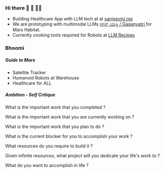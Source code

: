 ### Hi there 👋 🧙 👩‍💻 

* Building Healthcare App with LLM tech at at <a href="https://sanjeevni.me/"> sanjeevini.me </a>
* We are prototyping with multimodal LLMs <a href="https://gaganyatri.in">ಗಗನ್ ಯಾತ್ರಿ / Gaganyatri </a> for Mars Habitat.
* Currently cooking tools required for Robots at <a href="https://slabstech.com/llm-recipes/"> LLM Recipes </a>

###  Bhoomi 
#####   Guide to Mars
* Satellite Tracker
* Humanoid Robots at Warehouse
* Healthcare for ALL
  
##### Ambition  - Self Critique 


What is the important work that you completed ?

What is the important work that you are currently working on ?

What is the important work that you plan to do ?

What is the current blocker for you to accomplish your work ?

What resources do you require to build it ?

Given infinite resources, what project will you dedicate your life's work to ?

What do you want to accomplish in life ? 

